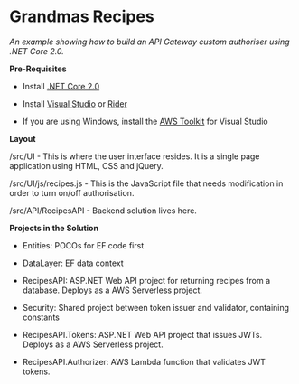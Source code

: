 # **Grandmas Recipes**

*An example showing how to build an API Gateway custom authoriser using .NET Core 2.0.*


**Pre-Requisites**

- Install [.NET Core 2.0](https://www.microsoft.com/net/download/)

- Install [Visual Studio](https://www.visualstudio.com/) or [Rider](https://www.jetbrains.com/rider/)

- If you are using Windows, install the [AWS Toolkit](https://aws.amazon.com/visualstudio/) for Visual Studio

**Layout**

/src/UI - This is where the user interface resides. It is a single page application using HTML, CSS and jQuery.

/src/UI/js/recipes.js - This is the JavaScript file that needs modification in order to turn on/off authorisation.

/src/API/RecipesAPI - Backend solution lives here.

**Projects in the Solution**

- Entities: POCOs for EF code first


- DataLayer: EF data context

- RecipesAPI: ASP.NET Web API project for returning recipes from a database. Deploys as a AWS Serverless project.

- Security: Shared project between token issuer and validator, containing constants

- RecipesAPI.Tokens: ASP.NET Web API project that issues JWTs. Deploys as a AWS Serverless project.

- RecipesAPI.Authorizer: AWS Lambda function that validates JWT tokens. 